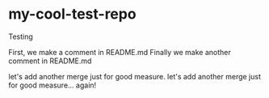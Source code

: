 # my-cool-test-repo
Testing

First, we make a comment in README.md
Finally we make another comment in README.md

let's add another merge just for good measure. 
let's add another merge just for good measure... again!